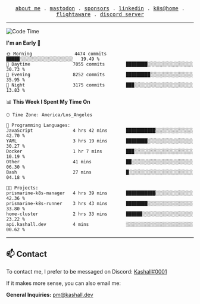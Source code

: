 <p align="center">
  <samp>
    <a href="https://jordanjones.org/">about me</a> .
    <a rel="me" href="https://mastodon.social/@kashall">mastodon</a> .
    <a href="https://github.com/sponsors/kashalls">sponsors</a> .
    <a href="https://linkedin.com/in/jordpjones">linkedin</a> .
    <a href="https://github.com/kashalls/home-cluster">k8s@home</a> .
    <a href="https://flightaware.com/adsb/stats/user/kashalls">flightaware</a> .
    <a href="https://discord.gg/ctgrp8k">discord server</a>
  </samp>
</p>

---

<!--START_SECTION:waka-->
![Code Time](http://img.shields.io/badge/Code%20Time-1%2C375%20hrs%2027%20mins-blue)

**I'm an Early 🐤** 

```text
🌞 Morning                4474 commits        █████░░░░░░░░░░░░░░░░░░░░   19.49 % 
🌆 Daytime                7055 commits        ████████░░░░░░░░░░░░░░░░░   30.73 % 
🌃 Evening                8252 commits        █████████░░░░░░░░░░░░░░░░   35.95 % 
🌙 Night                  3175 commits        ███░░░░░░░░░░░░░░░░░░░░░░   13.83 % 
```


📊 **This Week I Spent My Time On** 

```text
🕑︎ Time Zone: America/Los_Angeles

💬 Programming Languages: 
JavaScript               4 hrs 42 mins       ███████████░░░░░░░░░░░░░░   42.70 % 
YAML                     3 hrs 19 mins       ████████░░░░░░░░░░░░░░░░░   30.27 % 
Docker                   1 hr 7 mins         ███░░░░░░░░░░░░░░░░░░░░░░   10.19 % 
Other                    41 mins             ██░░░░░░░░░░░░░░░░░░░░░░░   06.30 % 
Bash                     27 mins             █░░░░░░░░░░░░░░░░░░░░░░░░   04.18 % 

🐱‍💻 Projects: 
prismarine-k8s-manager   4 hrs 39 mins       ███████████░░░░░░░░░░░░░░   42.36 % 
prismarine-k8s-runner    3 hrs 43 mins       ████████░░░░░░░░░░░░░░░░░   33.80 % 
home-cluster             2 hrs 33 mins       ██████░░░░░░░░░░░░░░░░░░░   23.22 % 
api.kashall.dev          4 mins              ░░░░░░░░░░░░░░░░░░░░░░░░░   00.62 % 
```


<!--END_SECTION:waka-->

---

## 📫 Contact

To contact me, I prefer to be messaged on Discord:  [Kashall#0001](https://discord.com/users/201077739589992448)

If it makes more sense, you can also email me:

**General Inquiries:** pm@kashall.dev  
